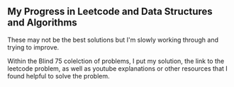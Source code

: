 ## My Progress in Leetcode and Data Structures and Algorithms
These may not be the best solutions but I'm slowly working through and
trying to improve. 

Within the Blind 75 colelction of problems, I put my solution, the link to the leetcode problem, as well as youtube explanations or other resources that I found helpful to solve the problem.

